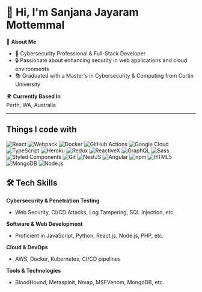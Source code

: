 # 👋 Hi, I'm Sanjana Jayaram Mottemmal

🎯 **About Me**  
- 🌟 Cybersecurity Professional & Full-Stack Developer  
- 🔒 Passionate about enhancing security in web applications and cloud environments  
- 📚 Graduated with a Master's in Cybersecurity & Computing from Curtin University  

🌍 **Currently Based In**  
 Perth, WA, Australia

---
## Things I code with
![React](https://img.shields.io/badge/React-20232A?style=for-the-badge&logo=react&logoColor=61DAFB)
![Webpack](https://img.shields.io/badge/Webpack-2b3a42?style=for-the-badge&logo=webpack&logoColor=8ED6FB)
![Docker](https://img.shields.io/badge/Docker-2496ED?style=for-the-badge&logo=docker&logoColor=white)
![GitHub Actions](https://img.shields.io/badge/GitHub_Actions-2088FF?style=for-the-badge&logo=github-actions&logoColor=white)
![Google Cloud](https://img.shields.io/badge/Google_Cloud-4285F4?style=for-the-badge&logo=google-cloud&logoColor=white)
![TypeScript](https://img.shields.io/badge/TypeScript-007ACC?style=for-the-badge&logo=typescript&logoColor=white)
![Heroku](https://img.shields.io/badge/Heroku-430098?style=for-the-badge&logo=heroku&logoColor=white)
![Redux](https://img.shields.io/badge/Redux-764ABC?style=for-the-badge&logo=redux&logoColor=white)
![ReactiveX](https://img.shields.io/badge/ReactiveX-B7178C?style=for-the-badge&logo=reactivex&logoColor=white)
![GraphQL](https://img.shields.io/badge/GraphQL-E10098?style=for-the-badge&logo=graphql&logoColor=white)
![Sass](https://img.shields.io/badge/Sass-CC6699?style=for-the-badge&logo=sass&logoColor=white)
![Styled Components](https://img.shields.io/badge/Styled_Components-db7093?style=for-the-badge&logo=styled-components&logoColor=white)
![Git](https://img.shields.io/badge/Git-F05032?style=for-the-badge&logo=git&logoColor=white)
![NestJS](https://img.shields.io/badge/NestJS-E0234E?style=for-the-badge&logo=nestjs&logoColor=white)
![Angular](https://img.shields.io/badge/Angular-DD0031?style=for-the-badge&logo=angular&logoColor=white)
![npm](https://img.shields.io/badge/npm-CB3837?style=for-the-badge&logo=npm&logoColor=white)
![HTML5](https://img.shields.io/badge/HTML5-E34F26?style=for-the-badge&logo=html5&logoColor=white)
![MongoDB](https://img.shields.io/badge/MongoDB-47A248?style=for-the-badge&logo=mongodb&logoColor=white)
![Node.js](https://img.shields.io/badge/Node.js-43853D?style=for-the-badge&logo=node.js&logoColor=white)
## 🛠️ **Tech Skills**  
**Cybersecurity & Penetration Testing**  
- Web Security, CI/CD Attacks, Log Tampering, SQL Injection, etc.  

**Software & Web Development**  
- Proficient in JavaScript, Python, React.js, Node.js, PHP, etc.  

**Cloud & DevOps**  
- AWS, Docker, Kubernetes, CI/CD pipelines  

**Tools & Technologies**  
- BloodHound, Metasploit, Nmap, MSFVenom, MongoDB, etc.
